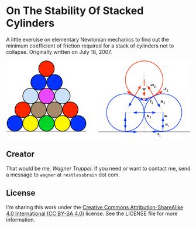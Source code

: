 # On The Stability Of Stacked Cylinders

A little exercise on elementary Newtonian mechanics to find out the minimum coefficient of friction required for a stack of cylinders not to collapse. Originally written on July 18, 2007.

![](two_layers.png)

## Creator

That would be me, _Wagner Truppel_. If you need or want to contact me, send a message to `wagner` at `restlessbrain` dot com.

## License

I'm sharing this work under the [Creative Commons Attribution-ShareAlike 4.0 International (CC BY-SA 4.0)](http://creativecommons.org/licenses/by-sa/4.0/) license. See the LICENSE file for more information.
